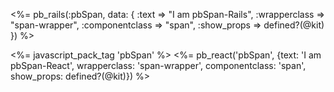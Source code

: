 <%= pb_rails(:pbSpan, data: { :text => "I am pbSpan-Rails", :wrapperclass => "span-wrapper", :componentclass => "span", :show_props => defined?(@kit) }) %>


<%= javascript_pack_tag 'pbSpan' %>
<%= pb_react('pbSpan', {text: 'I am pbSpan-React', wrapperclass: 'span-wrapper', componentclass: 'span', show_props: defined?(@kit)}) %>

